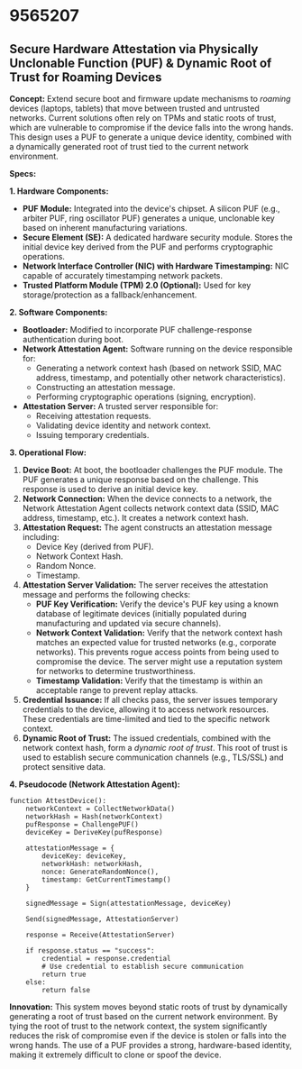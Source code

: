# 9565207

## Secure Hardware Attestation via Physically Unclonable Function (PUF) & Dynamic Root of Trust for Roaming Devices

**Concept:**  Extend secure boot and firmware update mechanisms to *roaming* devices (laptops, tablets) that move between trusted and untrusted networks. Current solutions often rely on TPMs and static roots of trust, which are vulnerable to compromise if the device falls into the wrong hands. This design uses a PUF to generate a unique device identity, combined with a dynamically generated root of trust tied to the current network environment.

**Specs:**

**1. Hardware Components:**

*   **PUF Module:** Integrated into the device's chipset. A silicon PUF (e.g., arbiter PUF, ring oscillator PUF) generates a unique, unclonable key based on inherent manufacturing variations.
*   **Secure Element (SE):** A dedicated hardware security module. Stores the initial device key derived from the PUF and performs cryptographic operations.
*   **Network Interface Controller (NIC) with Hardware Timestamping:** NIC capable of accurately timestamping network packets.
*   **Trusted Platform Module (TPM) 2.0 (Optional):** Used for key storage/protection as a fallback/enhancement.

**2. Software Components:**

*   **Bootloader:**  Modified to incorporate PUF challenge-response authentication during boot.
*   **Network Attestation Agent:** Software running on the device responsible for:
    *   Generating a network context hash (based on network SSID, MAC address, timestamp, and potentially other network characteristics).
    *   Constructing an attestation message.
    *   Performing cryptographic operations (signing, encryption).
*   **Attestation Server:**  A trusted server responsible for:
    *   Receiving attestation requests.
    *   Validating device identity and network context.
    *   Issuing temporary credentials.

**3. Operational Flow:**

1.  **Device Boot:** At boot, the bootloader challenges the PUF module. The PUF generates a unique response based on the challenge. This response is used to derive an initial device key.
2.  **Network Connection:** When the device connects to a network, the Network Attestation Agent collects network context data (SSID, MAC address, timestamp, etc.). It creates a network context hash.
3.  **Attestation Request:** The agent constructs an attestation message including:
    *   Device Key (derived from PUF).
    *   Network Context Hash.
    *   Random Nonce.
    *   Timestamp.
4.  **Attestation Server Validation:** The server receives the attestation message and performs the following checks:
    *   **PUF Key Verification:**  Verify the device's PUF key using a known database of legitimate devices (initially populated during manufacturing and updated via secure channels).
    *   **Network Context Validation:** Verify that the network context hash matches an expected value for trusted networks (e.g., corporate networks).  This prevents rogue access points from being used to compromise the device.  The server might use a reputation system for networks to determine trustworthiness.
    *   **Timestamp Validation:** Verify that the timestamp is within an acceptable range to prevent replay attacks.
5.  **Credential Issuance:** If all checks pass, the server issues temporary credentials to the device, allowing it to access network resources. These credentials are time-limited and tied to the specific network context.
6.  **Dynamic Root of Trust:** The issued credentials, combined with the network context hash, form a *dynamic root of trust*. This root of trust is used to establish secure communication channels (e.g., TLS/SSL) and protect sensitive data.

**4. Pseudocode (Network Attestation Agent):**

```pseudocode
function AttestDevice():
    networkContext = CollectNetworkData()
    networkHash = Hash(networkContext)
    pufResponse = ChallengePUF()
    deviceKey = DeriveKey(pufResponse)

    attestationMessage = {
        deviceKey: deviceKey,
        networkHash: networkHash,
        nonce: GenerateRandomNonce(),
        timestamp: GetCurrentTimestamp()
    }

    signedMessage = Sign(attestationMessage, deviceKey)

    Send(signedMessage, AttestationServer)

    response = Receive(AttestationServer)

    if response.status == "success":
        credential = response.credential
        # Use credential to establish secure communication
        return true
    else:
        return false
```

**Innovation:** This system moves beyond static roots of trust by dynamically generating a root of trust based on the current network environment. By tying the root of trust to the network context, the system significantly reduces the risk of compromise even if the device is stolen or falls into the wrong hands. The use of a PUF provides a strong, hardware-based identity, making it extremely difficult to clone or spoof the device.